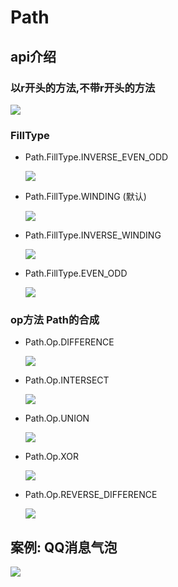 # Path #
## api介绍 ##
### 以r开头的方法,不带r开头的方法 ###

![](https://i.imgur.com/JHE4JFX.png)

### FillType ###
- Path.FillType.INVERSE_EVEN_ODD

	![](https://i.imgur.com/YZV5nt6.png)

- Path.FillType.WINDING (默认)

	![](https://i.imgur.com/LawZzsA.png)  

- Path.FillType.INVERSE_WINDING

	![](https://i.imgur.com/y6d3zOn.png)

- Path.FillType.EVEN_ODD

	![](https://i.imgur.com/LmDCkBn.png)

### op方法 Path的合成 ###
- Path.Op.DIFFERENCE

	![](https://i.imgur.com/sLEEnfr.png)

- Path.Op.INTERSECT

	![](https://i.imgur.com/Ko30ud3.png)

- Path.Op.UNION

	![](https://i.imgur.com/6GncgT8.png)

- Path.Op.XOR

	![](https://i.imgur.com/Nx6l1JE.png)
	
- Path.Op.REVERSE_DIFFERENCE

	![](https://i.imgur.com/nJK4epH.png)

## 案例: QQ消息气泡 ##

![](https://i.imgur.com/5smRgqF.png)
